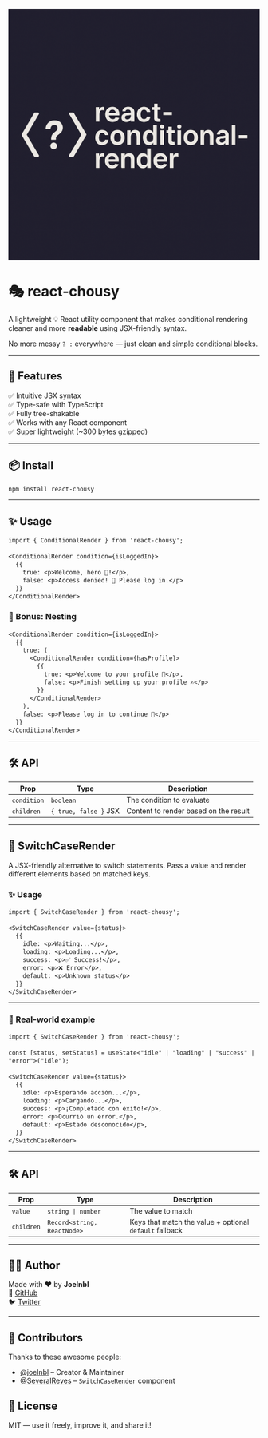 ![react-chousy banner](https://github.com/joelnbl/react-chousy/raw/master/react-chousy.png)

# 🎭 react-chousy

A lightweight 💡 React utility component that makes conditional rendering cleaner and more **readable** using JSX-friendly syntax.

No more messy `? :` everywhere — just clean and simple conditional blocks.

---

## 🚀 Features

✅ Intuitive JSX syntax  
✅ Type-safe with TypeScript  
✅ Fully tree-shakable  
✅ Works with any React component  
✅ Super lightweight (~300 bytes gzipped)

---

## 📦 Install

```bash
npm install react-chousy
```

---

## ✨ Usage

```tsx
import { ConditionalRender } from 'react-chousy';

<ConditionalRender condition={isLoggedIn}>
  {{
    true: <p>Welcome, hero 🦸!</p>,
    false: <p>Access denied! 🚫 Please log in.</p>
  }}
</ConditionalRender>
```

### 🧠 Bonus: Nesting

```tsx
<ConditionalRender condition={isLoggedIn}>
  {{
    true: (
      <ConditionalRender condition={hasProfile}>
        {{
          true: <p>Welcome to your profile 👤</p>,
          false: <p>Finish setting up your profile ✍️</p>
        }}
      </ConditionalRender>
    ),
    false: <p>Please log in to continue 👋</p>
  }}
</ConditionalRender>
```

---

## 🛠 API

| Prop       | Type                  | Description                            |
|------------|-----------------------|----------------------------------------|
| `condition`| `boolean`             | The condition to evaluate              |
| `children` | `{ true, false }` JSX | Content to render based on the result  |

---

## 🔀 SwitchCaseRender
A JSX-friendly alternative to switch statements. Pass a value and render different elements based on matched keys.

### ✨ Usage

```tsx
import { SwitchCaseRender } from 'react-chousy';

<SwitchCaseRender value={status}>
  {{
    idle: <p>Waiting...</p>,
    loading: <p>Loading...</p>,
    success: <p>✅ Success!</p>,
    error: <p>❌ Error</p>,
    default: <p>Unknown status</p>
  }}
</SwitchCaseRender>
```
--- 
### 📘 Real-world example
```tsx
import { SwitchCaseRender } from 'react-chousy';

const [status, setStatus] = useState<"idle" | "loading" | "success" | "error">("idle");

<SwitchCaseRender value={status}>
  {{
    idle: <p>Esperando acción...</p>,
    loading: <p>Cargando...</p>,
    success: <p>¡Completado con éxito!</p>,
    error: <p>Ocurrió un error.</p>,
    default: <p>Estado desconocido</p>,
  }}
</SwitchCaseRender>
```
---

## 🛠 API



| Prop       | Type                         | Description                                             |
|------------|------------------------------|---------------------------------------------------------|
| `value`    | `string \| number`           | The value to match                                      |
| `children` | `Record<string, ReactNode>`  | Keys that match the value + optional `default` fallback |




---
## 👨‍💻 Author

Made with ❤️ by **Joelnbl**  
🔗 [GitHub](https://github.com/joelnbl)  
🐦 [Twitter](https://twitter.com/joelnbl)

---
## 🙌 Contributors

Thanks to these awesome people:

- [@joelnbl](https://github.com/joelnbl) – Creator & Maintainer  
- [@SeveralReves](https://github.com/SeveralReves) – `SwitchCaseRender` component  



## 📝 License

MIT — use it freely, improve it, and share it!
